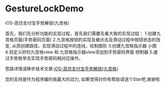 # GestureLockDemo
iOS-高仿支付宝手势解锁(九宫格)


首先，我们先分析功能的实现过程，首先我们需要先看大致的实现过程：
1.创建九宫格页面(手势密码页面)
2.九宫格按钮的实现及被点击及滑动过程中按钮状态的改变, 从而创建路径，实现滑动过程中的连线，绘制图形
3.创建九宫格指示器 小图
4.将定义好的九宫格view 和 九宫格指示器view添加到手势密码界面 控制器
5.通过手势枚举去实现手势密码相对应操作。



思路详情请移步技术文章:[iOS-高仿支付宝手势解锁(九宫格)](http://www.jianshu.com/p/3939d085311e)

您的支持是作为程序媛的我最大的动力, 如果觉得对你有帮助请送个Star吧,谢谢啦

